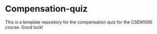 # Compensation-quiz

This is a template repository for the compensation quiz for the CSEN1095 course. Good luck!
